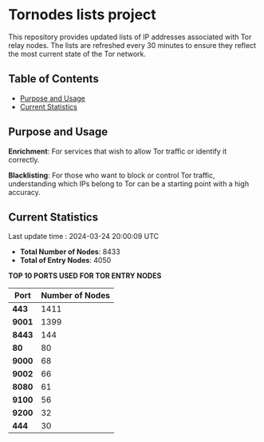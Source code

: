# Tornodes lists project

This repository provides updated lists of IP addresses associated with Tor relay nodes. The lists are refreshed every 30 minutes to ensure they reflect the most current state of the Tor network.

## Table of Contents

- [Purpose and Usage](#purpose-and-usage)
- [Current Statistics](#current-statistics)


## Purpose and Usage

**Enrichment**: For services that wish to allow Tor traffic or identify it correctly.

**Blacklisting**: For those who want to block or control Tor traffic, understanding which IPs belong to Tor can be a starting point with a high accuracy.

## Current Statistics

Last update time : 2024-03-24 20:00:09 UTC

- **Total Number of Nodes**: 8433
- **Total of Entry Nodes**: 4050

**TOP 10 PORTS USED FOR TOR ENTRY NODES**

| **Port** | **Number of Nodes** |
|------|-----------------|
| **443**   | 1411  |
| **9001**   | 1399  |
| **8443**   | 144  |
| **80**   | 80  |
| **9000**   | 68  |
| **9002**   | 66  |
| **8080**   | 61  |
| **9100**   | 56  |
| **9200**   | 32  |
| **444**   | 30  |

